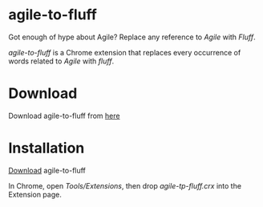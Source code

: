 agile-to-fluff
==============

Got enough of hype about Agile? Replace any reference to *Agile* with *Fluff*.

*agile-to-fluff* is a Chrome extension that replaces every occurrence of words related to *Agile*  with *fluff*.


Download
========
Download agile-to-fluff from [here](https://github.com/arialdomartini/agile-to-fluff/blob/master/agile-to-fluff.crx)


Installation
============
[Download](https://github.com/arialdomartini/agile-to-fluff/blob/master/agile-to-fluff.crx) agile-to-fluff

In Chrome, open *Tools/Extensions*, then drop *agile-tp-fluff.crx* into the Extension page.